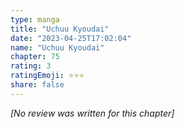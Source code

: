 ```yaml
---
type: manga
title: "Uchuu Kyoudai"
date: "2023-04-25T17:02:04"
name: "Uchuu Kyoudai"
chapter: 75
rating: 3
ratingEmoji: ⭐️⭐️⭐️
share: false
---
```


_[No review was written for this chapter]_
